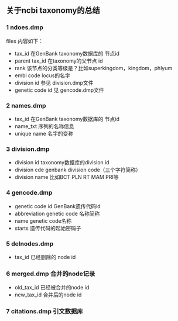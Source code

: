 ## 关于ncbi taxonomy的总结

### 1 ndoes.dmp

files 内容如下：
- tax_id 在GenBank taxonomy数据库的 节点id
- parent tax_id 在taxonomy的父节点 id
- rank  该节点的分类等级是？比如superkingdom，kingdom，phlyum
- embl code  locus的名字
- division id  参见 division.dmp文件
- genetic code id 见 gencode.dmp文件


### 2 names.dmp
- tax_id 在GenBank taxonomy数据库的 节点id
- name_txt 序列的名称信息
- unique name 名字的变称

### 3 division.dmp
- division id taxonomy数据库的division id
- division cde genbank division code（三个字符简称）
- division name 比如BCT PLN RT MAM PRI等

### 4 gencode.dmp
- genetic code id  GenBank遗传代码id
- abbreviation genetic code 名称简称
- name genetic code名称
- starts 遗传代码的起始密码子

### 5 delnodes.dmp
- tax_id 已经删除的 node id

### 6 merged.dmp 合并的node记录
- old_tax_id  已经被合并的node id
- new_tax_id  合并后的node id

### 7 citations.dmp 引文数据库





